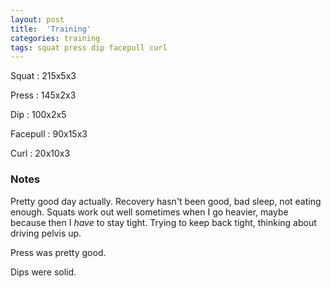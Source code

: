 ```yaml
---
layout: post
title:  'Training'
categories: training
tags: squat press dip facepull curl 
---
```


Squat   :   215x5x3

Press   :   145x2x3

Dip     :   100x2x5

Facepull    :   90x15x3

Curl    :   20x10x3

### Notes

Pretty good day actually. Recovery hasn't been good, bad sleep, not eating enough. Squats
work out well sometimes when I go heavier, maybe because then I _have_ to stay tight.
Trying to keep back tight, thinking about driving pelvis up.

Press was pretty good.

Dips were solid.
